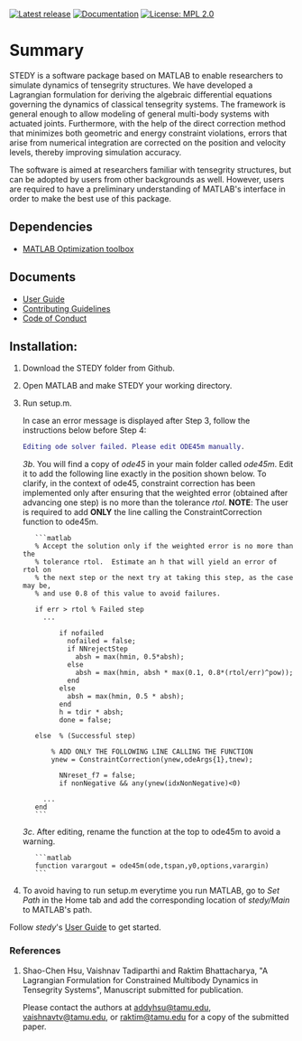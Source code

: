 [![Latest release](https://img.shields.io/github/release/uqLab/stedy.svg)](https://github.com/uqLab/stedy/releases)
[![Documentation](https://img.shields.io/badge/documentation-user_guide-brightgreen.svg)](UserGuide.md)
[![License: MPL 2.0](https://img.shields.io/badge/License-MPL%202.0-brightgreen.svg)](https://opensource.org/licenses/MPL-2.0)
# Summary

STEDY is a software package based on MATLAB to enable researchers to simulate dynamics of tensegrity structures. We have developed a Lagrangian formulation for deriving the algebraic differential equations governing the dynamics of classical tensegrity systems. The framework is general enough to allow modeling of general multi-body systems with actuated joints. Furthermore, with the help of the direct correction method that minimizes both geometric and energy constraint violations, errors that arise from numerical integration are corrected on the position and velocity levels, thereby improving simulation accuracy.

The software is aimed at researchers familiar with tensegrity structures, but can be adopted by users from other backgrounds as well. However, users are required to have a preliminary understanding of MATLAB's interface in order to make the best use of this package.

## Dependencies
* [MATLAB Optimization toolbox]

## Documents
* [User Guide]
* [Contributing Guidelines]
* [Code of Conduct]

## Installation:
1. Download the STEDY folder from Github.

2. Open MATLAB and make STEDY your working directory.

3. Run setup.m.

      In case an error message is displayed after Step 3, follow the instructions below before Step 4:
      ```MATLAB
      Editing ode solver failed. Please edit ODE45m manually.
      ```
      *3b*. You will find a copy of *ode45* in your main folder called *ode45m*. Edit it to add the following line exactly in the position shown below. To clarify, in the context of ode45, constraint correction has been implemented only after ensuring that the weighted error (obtained after advancing one step) is no more than the tolerance *rtol*.
          **NOTE**: The user is required to add **ONLY** the line calling the ConstraintCorrection function to ode45m.

          ```matlab
          % Accept the solution only if the weighted error is no more than the
          % tolerance rtol.  Estimate an h that will yield an error of rtol on
          % the next step or the next try at taking this step, as the case may be,
          % and use 0.8 of this value to avoid failures.

          if err > rtol % Failed step
            ...

                if nofailed
                  nofailed = false;
                  if NNrejectStep
                    absh = max(hmin, 0.5*absh);
                  else
                    absh = max(hmin, absh * max(0.1, 0.8*(rtol/err)^pow));
                  end
                else
                  absh = max(hmin, 0.5 * absh);
                end
                h = tdir * absh;
                done = false;

          else  % (Successful step)

              % ADD ONLY THE FOLLOWING LINE CALLING THE FUNCTION
              ynew = ConstraintCorrection(ynew,odeArgs{1},tnew);

                NNreset_f7 = false;
                if nonNegative && any(ynew(idxNonNegative)<0)

            ...
          end
          ```
    *3c*. After editing, rename the function at the top to ode45m to avoid a warning.
    
          ```matlab
          function varargout = ode45m(ode,tspan,y0,options,varargin)
          ```

4. To avoid having to run setup.m everytime you run MATLAB, go to *Set Path* in the Home tab and add the corresponding location of *stedy/Main* to MATLAB's path.


Follow *stedy*'s [User Guide] to get started.
### References
1. Shao-Chen Hsu, Vaishnav Tadiparthi and Raktim Bhattacharya, "A Lagrangian Formulation for Constrained Multibody Dynamics in Tensegrity Systems", Manuscript submitted for publication.

    Please contact the authors at addyhsu@tamu.edu, vaishnavtv@tamu.edu, or raktim@tamu.edu for a copy of the submitted paper.

[User Guide]: UserGuide.md
[MATLAB Optimization toolbox]: https://www.mathworks.com/products/optimization.html
[Contributing Guidelines]: ContributingGuidelines.md
[Code of Conduct]: CodeofConduct.md
